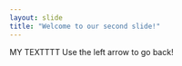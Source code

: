 ```yaml
---
layout: slide
title: "Welcome to our second slide!"
---
```

MY TEXTTTT
Use the left arrow to go back!

